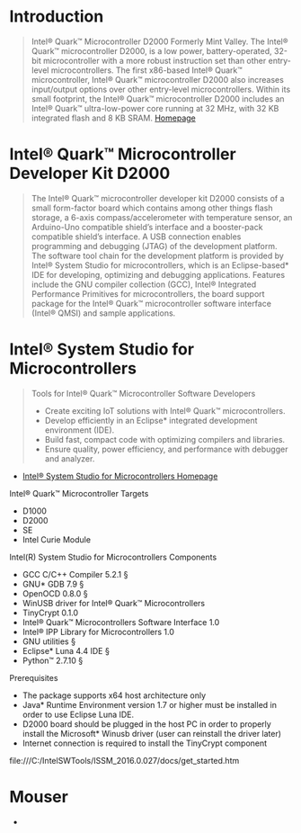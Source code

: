 # Introduction

> Intel® Quark™ Microcontroller D2000 Formerly Mint Valley. The Intel® Quark™ microcontroller D2000, is a low power, battery-operated, 32-bit microcontroller with a more robust instruction set than other entry-level microcontrollers. The first x86-based Intel® Quark™ microcontroller, Intel® Quark™ microcontroller D2000 also increases input/output options over other entry-level microcontrollers. Within its small footprint, the Intel® Quark™ microcontroller D2000 includes an Intel® Quark™ ultra-low-power core running at 32 MHz, with 32 KB integrated flash and 8 KB SRAM. [Homepage](http://www.intel.com/content/www/us/en/embedded/products/quark/mcu/d2000/overview.html)

# Intel® Quark™ Microcontroller Developer Kit D2000

> The Intel® Quark™ microcontroller developer kit D2000 consists of a small form-factor board which contains among other things flash storage, a 6-axis compass/accelerometer with temperature sensor, an Arduino-Uno compatible shield’s interface and a booster-pack compatible shield’s interface. A USB connection enables programming and debugging (JTAG) of the development platform. The software tool chain for the development platform is provided by Intel® System Studio for microcontrollers, which is an Eclipse-based* IDE for developing, optimizing and debugging applications. Features include the GNU compiler collection (GCC), Intel® Integrated Performance Primitives for microcontrollers, the board support package for the Intel® Quark™ microcontroller software interface (Intel® QMSI) and sample applications. 

# Intel® System Studio for Microcontrollers

> Tools for Intel® Quark™ Microcontroller Software Developers
> - Create exciting IoT solutions with Intel® Quark™ microcontrollers.
> - Develop efficiently in an Eclipse* integrated development environment (IDE).
> - Build fast, compact code with optimizing compilers and libraries.
> - Ensure quality, power efficiency, and performance with debugger and analyzer.

- [Intel® System Studio for Microcontrollers Homepage](https://software.intel.com/intel-system-studio-microcontrollers)

Intel® Quark™ Microcontroller Targets

- D1000
- D2000
- SE
- Intel Curie Module

Intel(R) System Studio for Microcontrollers Components

 - GCC C/C++ Compiler 5.2.1 §
 - GNU* GDB 7.9 §
 - OpenOCD 0.8.0 §
 - WinUSB driver for Intel® Quark™ Microcontrollers
 - TinyCrypt 0.1.0
 - Intel® Quark™ Microcontrollers Software Interface 1.0
 - Intel® IPP Library for Microcontrollers 1.0
 - GNU utilities §
 - Eclipse* Luna 4.4 IDE §
 - Python™ 2.7.10 §


Prerequisites

-  The package supports x64 host architecture only
-  Java* Runtime Environment version 1.7 or higher must be installed in order to use Eclipse Luna IDE.
-  D2000 board should be plugged in the host PC in order to properly install the Microsoft* Winusb driver (user can reinstall the driver later)
-  Internet connection is required to install the TinyCrypt component

file:///C:/IntelSWTools/ISSM_2016.0.027/docs/get_started.htm

# Mouser

- [](http://www.mouser.com/new/Intel/intel-d2000-dev-kit/)
